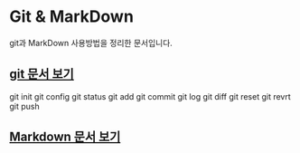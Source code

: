 # Git & MarkDown
git과 MarkDown 사용방법을 정리한 문서입니다.
## [git 문서 보기](./Git.md)
git init
git config
git status
git add
git commit
git log
git diff
git reset
git revrt
git push
## [Markdown 문서 보기](./Markdown.md)
